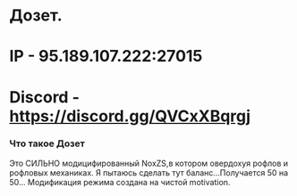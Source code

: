 # Дозет.
# IP - 95.189.107.222:27015
# Discord - https://discord.gg/QVCxXBqrgj

### Что такое Дозет
Это СИЛЬНО модицифированный NoxZS,в котором овердохуя рофлов и рофловых механиках.
Я пытаюсь сделать тут баланс...Получается 50 на 50...
Модификация режима создана на чистой motivation.
